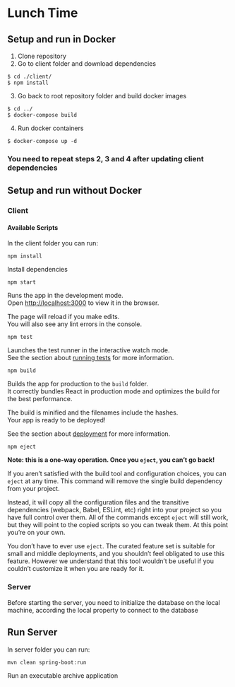 # Lunch Time

## Setup and run in Docker

1. Clone repository
2. Go to client folder and download dependencies
```
$ cd ./client/
$ npm install
```
3. Go back to root repository folder and build docker images
```
$ cd ../
$ docker-compose build
```
4. Run docker containers
```
$ docker-compose up -d
```

### You need to repeat steps 2, 3 and 4 after updating client dependencies


## Setup and run without Docker

### Client

#### Available Scripts

In the client folder you can run:

`npm install`

Install dependencies

`npm start`

Runs the app in the development mode.<br />
Open [http://localhost:3000](http://localhost:3000) to view it in the browser.

The page will reload if you make edits.<br />
You will also see any lint errors in the console.

`npm test`

Launches the test runner in the interactive watch mode.<br />
See the section about [running tests](https://facebook.github.io/create-react-app/docs/running-tests) for more information.

`npm build`

Builds the app for production to the `build` folder.<br />
It correctly bundles React in production mode and optimizes the build for the best performance.

The build is minified and the filenames include the hashes.<br />
Your app is ready to be deployed!

See the section about [deployment](https://facebook.github.io/create-react-app/docs/deployment) for more information.

`npm eject`

**Note: this is a one-way operation. Once you `eject`, you can’t go back!**

If you aren’t satisfied with the build tool and configuration choices, you can `eject` at any time. This command will remove the single build dependency from your project.

Instead, it will copy all the configuration files and the transitive dependencies (webpack, Babel, ESLint, etc) right into your project so you have full control over them. All of the commands except `eject` will still work, but they will point to the copied scripts so you can tweak them. At this point you’re on your own.

You don’t have to ever use `eject`. The curated feature set is suitable for small and middle deployments, and you shouldn’t feel obligated to use this feature. However we understand that this tool wouldn’t be useful if you couldn’t customize it when you are ready for it.

### Server

Before starting the server, you need to initialize the database on the local machine, according the local property to connect to the database

## Run Server

In server folder you can run:

`mvn clean spring-boot:run`

Run an executable archive application
